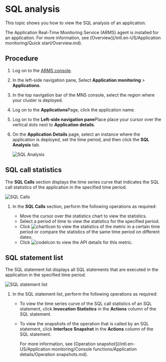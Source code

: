 # SQL analysis

This topic shows you how to view the SQL analysis of an application.

The Application Real-Time Monitoring Service \(ARMS\) agent is installed for an application. For more information, see [Overview](/intl.en-US/Application monitoring/Quick start/Overview.md).

## Procedure

1.  Log on to the [ARMS console](https://arms-ap-southeast-1.console.aliyun.com/#/home).

2.  In the left-side navigation pane, Select **Application monitoring** \> **Applications**.

3.  In the top navigation bar of the MNS console, select the region where your cluster is deployed.

4.  Log on to the **Applications**Page, click the application name.

5.  Log on to the **Left-side navigation pane**Place place your cursor over the vertical dots next to **Application details**.

6.  On the **Application Details** page, select an instance where the application is deployed, set the time period, and then click the **SQL Analysis** tab.

    ![SQL Analysis](https://static-aliyun-doc.oss-accelerate.aliyuncs.com/assets/img/en-US/6625424161/p230688.png)


## SQL call statistics

The **SQL Calls** section displays the time series curve that indicates the SQL call statistics of the application in the specified time period.

![SQL Calls](https://static-aliyun-doc.oss-accelerate.aliyuncs.com/assets/img/en-US/7625424161/p232883.png)

1.  In the **SQL Calls** section, perform the following operations as required:

    -   Move the cursor over the statistics chart to view the statistics.
    -   Select a period of time to view the statistics for the specified period.
    -   Click ![chart](https://static-aliyun-doc.oss-accelerate.aliyuncs.com/assets/img/en-US/9624334161/p230753.png)Icon to view the statistics of the metric in a certain time period or compare the statistics of the same time period on different dates.
    -   Click ![code](https://static-aliyun-doc.oss-accelerate.aliyuncs.com/assets/img/en-US/9624334161/p230759.png)Icon to view the API details for this metric.

## SQL statement list

The SQL statement list displays all SQL statements that are executed in the application in the specified time period.

![SQL statement list](https://static-aliyun-doc.oss-accelerate.aliyuncs.com/assets/img/en-US/7625424161/p235824.png)

1.  In the SQL statement list, perform the following operations as required:

    -   To view the time series curve of the SQL call statistics of an SQL statement, click **Invocation Statistics** in the **Actions** column of the SQL statement.
    -   To view the snapshots of the operation that is called by an SQL statement, click **Interface Snapshot** in the **Actions** column of the SQL statement.

        For more information, see [Operation snapshot](/intl.en-US/Application monitoring/Console functions/Application details/Operation snapshots.md).


